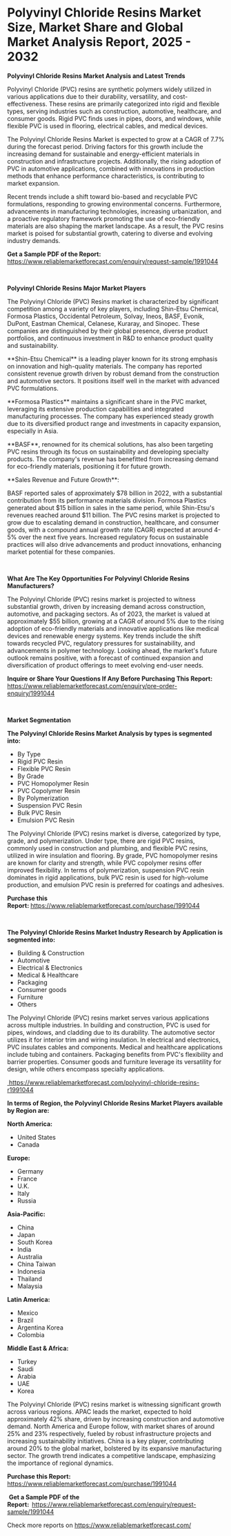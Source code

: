 <p><h1>Polyvinyl Chloride Resins Market Size, Market Share and Global Market Analysis Report, 2025 - 2032</h1></p><p><strong>Polyvinyl Chloride Resins Market Analysis and Latest Trends</strong></p>
<p><p>Polyvinyl Chloride (PVC) resins are synthetic polymers widely utilized in various applications due to their durability, versatility, and cost-effectiveness. These resins are primarily categorized into rigid and flexible types, serving industries such as construction, automotive, healthcare, and consumer goods. Rigid PVC finds uses in pipes, doors, and windows, while flexible PVC is used in flooring, electrical cables, and medical devices.</p><p>The Polyvinyl Chloride Resins Market is expected to grow at a CAGR of 7.7% during the forecast period. Driving factors for this growth include the increasing demand for sustainable and energy-efficient materials in construction and infrastructure projects. Additionally, the rising adoption of PVC in automotive applications, combined with innovations in production methods that enhance performance characteristics, is contributing to market expansion. </p><p>Recent trends include a shift toward bio-based and recyclable PVC formulations, responding to growing environmental concerns. Furthermore, advancements in manufacturing technologies, increasing urbanization, and a proactive regulatory framework promoting the use of eco-friendly materials are also shaping the market landscape. As a result, the PVC resins market is poised for substantial growth, catering to diverse and evolving industry demands.</p></p>
<p><strong>Get a Sample PDF of the Report:&nbsp;</strong> <a href="https://www.reliablemarketforecast.com/enquiry/request-sample/1991044?utm_campaign=3525&utm_medium=2&utm_source=Github&utm_content=ia&utm_term=31032025&utm_id=polyvinyl-chloride-resins">https://www.reliablemarketforecast.com/enquiry/request-sample/1991044</a></p>
<p>&nbsp;</p>
<p><strong>Polyvinyl Chloride Resins Major Market Players</strong></p>
<p><p>The Polyvinyl Chloride (PVC) Resins market is characterized by significant competition among a variety of key players, including Shin-Etsu Chemical, Formosa Plastics, Occidental Petroleum, Solvay, Ineos, BASF, Evonik, DuPont, Eastman Chemical, Celanese, Kuraray, and Sinopec. These companies are distinguished by their global presence, diverse product portfolios, and continuous investment in R&D to enhance product quality and sustainability.</p><p>**Shin-Etsu Chemical** is a leading player known for its strong emphasis on innovation and high-quality materials. The company has reported consistent revenue growth driven by robust demand from the construction and automotive sectors. It positions itself well in the market with advanced PVC formulations.</p><p>**Formosa Plastics** maintains a significant share in the PVC market, leveraging its extensive production capabilities and integrated manufacturing processes. The company has experienced steady growth due to its diversified product range and investments in capacity expansion, especially in Asia.</p><p>**BASF**, renowned for its chemical solutions, has also been targeting PVC resins through its focus on sustainability and developing specialty products. The company's revenue has benefitted from increasing demand for eco-friendly materials, positioning it for future growth.</p><p>**Sales Revenue and Future Growth**: </p><p>BASF reported sales of approximately $78 billion in 2022, with a substantial contribution from its performance materials division. Formosa Plastics generated about $15 billion in sales in the same period, while Shin-Etsu's revenues reached around $11 billion. The PVC resins market is projected to grow due to escalating demand in construction, healthcare, and consumer goods, with a compound annual growth rate (CAGR) expected at around 4-5% over the next five years. Increased regulatory focus on sustainable practices will also drive advancements and product innovations, enhancing market potential for these companies.</p></p>
<p>&nbsp;</p>
<p><strong>What Are The Key Opportunities For Polyvinyl Chloride Resins Manufacturers?</strong></p>
<p><p>The Polyvinyl Chloride (PVC) resins market is projected to witness substantial growth, driven by increasing demand across construction, automotive, and packaging sectors. As of 2023, the market is valued at approximately $55 billion, growing at a CAGR of around 5% due to the rising adoption of eco-friendly materials and innovative applications like medical devices and renewable energy systems. Key trends include the shift towards recycled PVC, regulatory pressures for sustainability, and advancements in polymer technology. Looking ahead, the market's future outlook remains positive, with a forecast of continued expansion and diversification of product offerings to meet evolving end-user needs.</p></p>
<p><strong>Inquire or Share Your Questions If Any Before Purchasing This Report:</strong> <a href="https://www.reliablemarketforecast.com/enquiry/pre-order-enquiry/1991044?utm_campaign=3525&utm_medium=2&utm_source=Github&utm_content=ia&utm_term=31032025&utm_id=polyvinyl-chloride-resins">https://www.reliablemarketforecast.com/enquiry/pre-order-enquiry/1991044</a></p>
<p>&nbsp;</p>
<p><strong>Market Segmentation</strong></p>
<p><strong>The Polyvinyl Chloride Resins Market Analysis by types is segmented into:</strong></p>
<p><ul><li>By Type</li><li>Rigid PVC Resin</li><li>Flexible PVC Resin</li><li>By Grade</li><li>PVC Homopolymer Resin</li><li>PVC Copolymer Resin</li><li>By Polymerization</li><li>Suspension PVC Resin</li><li>Bulk PVC Resin</li><li>Emulsion PVC Resin</li></ul></p>
<p><p>The Polyvinyl Chloride (PVC) resins market is diverse, categorized by type, grade, and polymerization. Under type, there are rigid PVC resins, commonly used in construction and plumbing, and flexible PVC resins, utilized in wire insulation and flooring. By grade, PVC homopolymer resins are known for clarity and strength, while PVC copolymer resins offer improved flexibility. In terms of polymerization, suspension PVC resin dominates in rigid applications, bulk PVC resin is used for high-volume production, and emulsion PVC resin is preferred for coatings and adhesives.</p></p>
<p><strong>Purchase this Report:&nbsp;</strong><a href="https://www.reliablemarketforecast.com/purchase/1991044?utm_campaign=3525&utm_medium=2&utm_source=Github&utm_content=ia&utm_term=31032025&utm_id=polyvinyl-chloride-resins">https://www.reliablemarketforecast.com/purchase/1991044</a></p>
<p>&nbsp;</p>
<p><strong>The Polyvinyl Chloride Resins Market Industry Research by Application is segmented into:</strong></p>
<p><ul><li>Building & Construction</li><li>Automotive</li><li>Electrical & Electronics</li><li>Medical & Healthcare</li><li>Packaging</li><li>Consumer goods</li><li>Furniture</li><li>Others</li></ul></p>
<p><p>The Polyvinyl Chloride (PVC) resins market serves various applications across multiple industries. In building and construction, PVC is used for pipes, windows, and cladding due to its durability. The automotive sector utilizes it for interior trim and wiring insulation. In electrical and electronics, PVC insulates cables and components. Medical and healthcare applications include tubing and containers. Packaging benefits from PVC's flexibility and barrier properties. Consumer goods and furniture leverage its versatility for design, while others encompass specialty applications.</p></p>
<p><a href="https://www.reliablemarketforecast.com/polyvinyl-chloride-resins-r1991044?utm_campaign=3525&utm_medium=2&utm_source=Github&utm_content=ia&utm_term=31032025&utm_id=polyvinyl-chloride-resins">&nbsp;https://www.reliablemarketforecast.com/polyvinyl-chloride-resins-r1991044</a></p>
<p><strong>In terms of Region, the Polyvinyl Chloride Resins Market Players available by Region are:</strong></p>
<p>
    <p> <strong> North America: </strong>
        <ul>
            <li>United States</li>
            <li>Canada</li>
        </ul>
        </p> 
    <p> <strong> Europe: </strong>
        <ul>
            <li>Germany</li>
            <li>France</li>
            <li>U.K.</li>
            <li>Italy</li>
            <li>Russia</li>
        </ul>
        </p> 
    <p> <strong> Asia-Pacific: </strong>
        <ul>
            <li>China</li>
            <li>Japan</li>
            <li>South Korea</li>
            <li>India</li>
            <li>Australia</li>
            <li>China Taiwan</li>
            <li>Indonesia</li>
            <li>Thailand</li>
            <li>Malaysia</li>
        </ul>
        </p> 
    <p> <strong> Latin America: </strong>
        <ul>
            <li>Mexico</li>
            <li>Brazil</li>
            <li>Argentina Korea</li>
            <li>Colombia</li>
        </ul>
        </p> 
    <p> <strong> Middle East & Africa: </strong>
        <ul>
            <li>Turkey</li>
            <li>Saudi</li>
            <li>Arabia</li>
            <li>UAE</li>
            <li>Korea</li>
        </ul>
    </p>
    </p>
<p><p>The Polyvinyl Chloride (PVC) resins market is witnessing significant growth across various regions. APAC leads the market, expected to hold approximately 42% share, driven by increasing construction and automotive demand. North America and Europe follow, with market shares of around 25% and 23% respectively, fueled by robust infrastructure projects and increasing sustainability initiatives. China is a key player, contributing around 20% to the global market, bolstered by its expansive manufacturing sector. The growth trend indicates a competitive landscape, emphasizing the importance of regional dynamics.</p></p>
<p><strong>Purchase this Report: </strong><a href="https://www.reliablemarketforecast.com/purchase/1991044?utm_campaign=3525&utm_medium=2&utm_source=Github&utm_content=ia&utm_term=31032025&utm_id=polyvinyl-chloride-resins">https://www.reliablemarketforecast.com/purchase/1991044</a></p>
<p>&nbsp;<strong>Get a Sample PDF of the Report:&nbsp;&nbsp;</strong><a href="https://www.reliablemarketforecast.com/enquiry/request-sample/1991044?utm_campaign=3525&utm_medium=2&utm_source=Github&utm_content=ia&utm_term=31032025&utm_id=polyvinyl-chloride-resins">https://www.reliablemarketforecast.com/enquiry/request-sample/1991044</a></p>
<p><strong></strong></p>
<p>Check more reports on <a href="https://www.reliablemarketforecast.com/?utm_campaign=3525&utm_medium=2&utm_source=Github&utm_content=ia&utm_term=31032025&utm_id=polyvinyl-chloride-resins">https://www.reliablemarketforecast.com/</a></p>